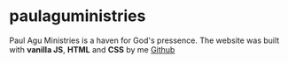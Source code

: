 # paulaguministries

Paul Agu Ministries is a haven for God's pressence.
The website was built with __vanilla JS__, __HTML__ and __CSS__ by me
[Github](github.com/enyichiaagu)

